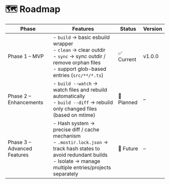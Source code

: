 # 🗺 Roadmap

| Phase | Features | Status | Version |
|-------|-----------|--------|---------|
| Phase 1 – MVP | - `build` → basic esbuild wrapper <br /> - `clean` → clear outdir <br /> - `sync` → sync outdir / remove orphan files <br /> - support glob-based entries (`src/**/*.ts`) | ✅ Current | v1.0.0 |
| Phase 2 – Enhancements | - `build --watch` → watch files and rebuild automatically <br /> - `build --diff` → rebuild only changed files (based on mtime) | 🔄 Planned | – |
| Phase 3 – Advanced Features | - Hash system → precise diff / cache mechanism <br /> - `.mostir.lock.json` → track hash states to avoid redundant builds <br /> - Isolate → manage multiple entries/projects separately | 🔑 Future | – |

